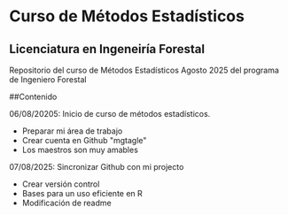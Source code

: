 # Curso de Métodos Estadísticos
## Licenciatura en Ingeneiría Forestal

Repositorio del curso de Métodos Estadísticos Agosto 2025 del programa de Ingeniero Forestal

##Contenido

06/08/20205: Inicio de curso de métodos estadísticos.
  + Preparar mi área de trabajo
  + Crear cuenta en Github "mgtagle"
  + Los maestros son muy amables

07/08/2025: Sincronizar Github con mi projecto
  + Crear versión control
  + Bases para un uso eficiente en R
  + Modificación de readme
  